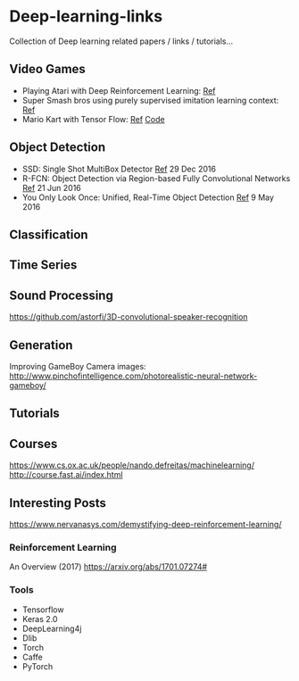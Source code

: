 # Deep-learning-links
Collection of Deep learning related papers / links / tutorials...

## Video Games

* Playing Atari with Deep Reinforcement Learning: [Ref](https://www.cs.toronto.edu/~vmnih/docs/dqn.pdf)
* Super Smash bros using purely supervised imitation learning context: [Ref](https://arxiv.org/abs/1702.05663)
* Mario Kart with Tensor Flow: [Ref](http://kevinhughes.ca/blog/tensor-kart) [Code](https://github.com/kevinhughes27/TensorKart)


## Object Detection

* SSD: Single Shot MultiBox Detector [Ref](https://arxiv.org/abs/1512.02325) 29 Dec 2016
* R-FCN: Object Detection via Region-based Fully Convolutional Networks [Ref](https://arxiv.org/abs/1506.02640) 21 Jun 2016
* You Only Look Once: Unified, Real-Time Object Detection [Ref](https://arxiv.org/abs/1506.02640)  9 May 2016

## Classification


## Time Series

## Sound Processing

https://github.com/astorfi/3D-convolutional-speaker-recognition

## Generation 

Improving GameBoy Camera images: http://www.pinchofintelligence.com/photorealistic-neural-network-gameboy/

## Tutorials


## Courses
https://www.cs.ox.ac.uk/people/nando.defreitas/machinelearning/
http://course.fast.ai/index.html


## Interesting Posts
https://www.nervanasys.com/demystifying-deep-reinforcement-learning/


### Reinforcement Learning
An Overview (2017) https://arxiv.org/abs/1701.07274#


### Tools
* Tensorflow
* Keras 2.0
* DeepLearning4j
* Dlib
* Torch
* Caffe
* PyTorch
